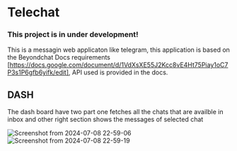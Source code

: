# Telechat

### This project is in under development!

This is a messagin web applicaton like telegram, this application is based on the Beyondchat Docs requirements [https://docs.google.com/document/d/1VdXsXE55J2Kcc8vE4Ht75Piay1oC7P3s1P6gfb6yifk/edit], API used is provided in the docs.

## DASH
The dash board have two part one fetches all the chats that are availble in inbox
and other right section shows the messages of selected chat

![Screenshot from 2024-07-08 22-59-06](https://github.com/shashankdoeshisstuff/telechat/assets/69541174/2f5aa751-106e-49c3-ad77-b17b98fd3fc9)
![Screenshot from 2024-07-08 22-59-19](https://github.com/shashankdoeshisstuff/telechat/assets/69541174/99707588-d22e-4236-9907-cfb86c603e30)
